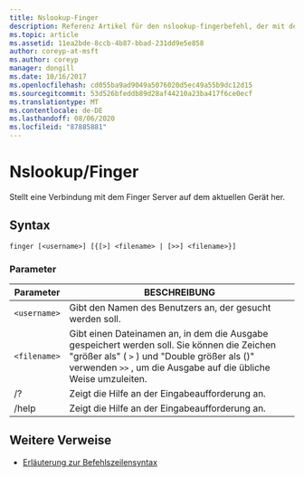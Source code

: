 ```yaml
---
title: Nslookup-Finger
description: Referenz Artikel für den nslookup-fingerbefehl, der mit dem Finger Server auf dem aktuellen Gerät verbunden ist.
ms.topic: article
ms.assetid: 11ea2bde-8ccb-4b87-bbad-231dd9e5e858
author: coreyp-at-msft
ms.author: coreyp
manager: dongill
ms.date: 10/16/2017
ms.openlocfilehash: cd055ba9ad9049a5076020d5ec49a55b9dc12d15
ms.sourcegitcommit: 53d526bfeddb89d28af44210a23ba417f6ce0ecf
ms.translationtype: MT
ms.contentlocale: de-DE
ms.lasthandoff: 08/06/2020
ms.locfileid: "87885881"
---
```

# <a name="nslookup-finger"></a>Nslookup/Finger

Stellt eine Verbindung mit dem Finger Server auf dem aktuellen Gerät her.

## <a name="syntax"></a>Syntax

```
finger [<username>] [{[>] <filename> | [>>] <filename>}]
```

### <a name="parameters"></a>Parameter

| Parameter | BESCHREIBUNG |
| --------- | ----------- |
| `<username>` | Gibt den Namen des Benutzers an, der gesucht werden soll. |
| `<filename>` | Gibt einen Dateinamen an, in dem die Ausgabe gespeichert werden soll. Sie können die Zeichen "größer als" ( `>` ) und "Double größer als ()" verwenden `>>` , um die Ausgabe auf die übliche Weise umzuleiten. |
| /? | Zeigt die Hilfe an der Eingabeaufforderung an. |
| /help | Zeigt die Hilfe an der Eingabeaufforderung an. |

## <a name="additional-references"></a>Weitere Verweise

- [Erläuterung zur Befehlszeilensyntax](command-line-syntax-key.md)
